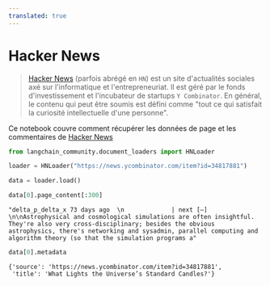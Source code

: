 ```yaml
---
translated: true
---
```


# Hacker News

>[Hacker News](https://en.wikipedia.org/wiki/Hacker_News) (parfois abrégé en `HN`) est un site d'actualités sociales axé sur l'informatique et l'entrepreneuriat. Il est géré par le fonds d'investissement et l'incubateur de startups `Y Combinator`. En général, le contenu qui peut être soumis est défini comme "tout ce qui satisfait la curiosité intellectuelle d'une personne".

Ce notebook couvre comment récupérer les données de page et les commentaires de [Hacker News](https://news.ycombinator.com/)

```python
from langchain_community.document_loaders import HNLoader
```

```python
loader = HNLoader("https://news.ycombinator.com/item?id=34817881")
```

```python
data = loader.load()
```

```python
data[0].page_content[:300]
```

```output
"delta_p_delta_x 73 days ago  \n             | next [–] \n\nAstrophysical and cosmological simulations are often insightful. They're also very cross-disciplinary; besides the obvious astrophysics, there's networking and sysadmin, parallel computing and algorithm theory (so that the simulation programs a"
```

```python
data[0].metadata
```

```output
{'source': 'https://news.ycombinator.com/item?id=34817881',
 'title': 'What Lights the Universe’s Standard Candles?'}
```

